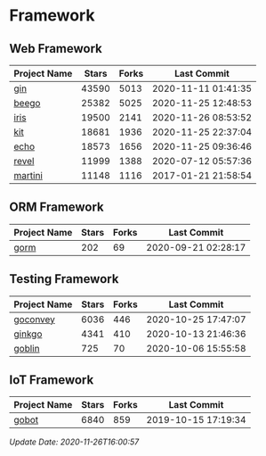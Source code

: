 # Framework

## Web Framework
| Project Name | Stars | Forks | Last Commit |
| ------------ | ----- | ----- | ----------- |
| [gin](https://github.com/gin-gonic/gin) | 43590 | 5013 | 2020-11-11 01:41:35 |
| [beego](https://github.com/astaxie/beego) | 25382 | 5025 | 2020-11-25 12:48:53 |
| [iris](https://github.com/kataras/iris) | 19500 | 2141 | 2020-11-26 08:53:52 |
| [kit](https://github.com/go-kit/kit) | 18681 | 1936 | 2020-11-25 22:37:04 |
| [echo](https://github.com/labstack/echo) | 18573 | 1656 | 2020-11-25 09:36:46 |
| [revel](https://github.com/revel/revel) | 11999 | 1388 | 2020-07-12 05:57:36 |
| [martini](https://github.com/go-martini/martini) | 11148 | 1116 | 2017-01-21 21:58:54 |

## ORM Framework
| Project Name | Stars | Forks | Last Commit |
| ------------ | ----- | ----- | ----------- |
| [gorm](https://github.com/jinzhu/gorm) | 202 | 69 | 2020-09-21 02:28:17 |

## Testing Framework
| Project Name | Stars | Forks | Last Commit |
| ------------ | ----- | ----- | ----------- |
| [goconvey](https://github.com/smartystreets/goconvey) | 6036 | 446 | 2020-10-25 17:47:07 |
| [ginkgo](https://github.com/onsi/ginkgo) | 4341 | 410 | 2020-10-13 21:46:36 |
| [goblin](https://github.com/franela/goblin) | 725 | 70 | 2020-10-06 15:55:58 |

## IoT Framework
| Project Name | Stars | Forks | Last Commit |
| ------------ | ----- | ----- | ----------- |
| [gobot](https://github.com/hybridgroup/gobot) | 6840 | 859 | 2019-10-15 17:19:34 |

*Update Date: 2020-11-26T16:00:57*